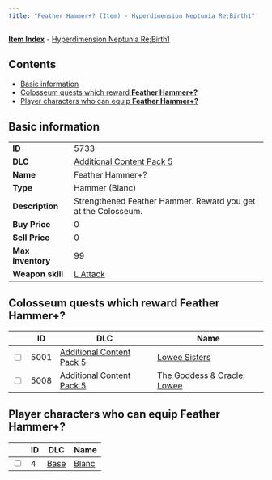 ```yaml
---
title: "Feather Hammer+? (Item) - Hyperdimension Neptunia Re;Birth1"
---
```


[**Item Index**](/neptunia/rb1/item/index.html) - [Hyperdimension Neptunia Re;Birth1](/neptunia/rb1)

## Contents

- [Basic information](#basic-information)
- [Colosseum quests which reward **Feather Hammer+?**](#colosseum-quests-which-reward-feather-hammer)
- [Player characters who can equip **Feather Hammer+?**](#player-characters-who-can-equip-feather-hammer)

## Basic information

|   |   |
| -- | -- |
| **ID** | 5733 |
| **DLC** | [Additional Content Pack 5](/neptunia/rb1/dlc/14-pack5.html) |
| **Name** | Feather Hammer+? |
| **Type** | Hammer (Blanc) |
| **Description** | Strengthened Feather Hammer. Reward you get at the Colosseum. |
| **Buy Price** | 0 |
| **Sell Price** | 0 |
| **Max inventory** | 99 |
| **Weapon skill** | [L Attack](/neptunia/rb1/skill/1-602-l-attack.html) |


## Colosseum quests which reward **Feather Hammer+?**

|    | ID | DLC | Name |
| -- | -- | --- | ---- |
| <input type="checkbox" id="rb1-colosseum-14-5001" class="trackbox" /> | 5001 | [Additional Content Pack 5](/neptunia/rb1/dlc/14-pack5.html) | [Lowee Sisters](/neptunia/rb1/colosseum/14-5001-lowee-sisters.html) |
| <input type="checkbox" id="rb1-colosseum-14-5008" class="trackbox" /> | 5008 | [Additional Content Pack 5](/neptunia/rb1/dlc/14-pack5.html) | [The Goddess & Oracle: Lowee](/neptunia/rb1/colosseum/14-5008-the-goddess-oracle-lowee.html) |


## Player characters who can equip **Feather Hammer+?**

|    | ID | DLC | Name |
| -- | -- | --- | ---- |
| <input type="checkbox" id="rb1-player-1-4" class="trackbox" /> | 4 | [Base](/neptunia/rb1/dlc/1-base.html) | [Blanc](/neptunia/rb1/player/1-4-blanc.html) |

